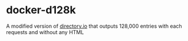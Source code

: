 # docker-d128k

A modified version of [directory.io](https://github.com/saracen/directory.io) that outputs 128,000 entries with each requests and without any HTML
